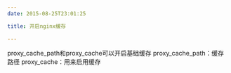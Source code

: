 ```yaml
---
date: 2015-08-25T23:01:25

title: 开启nginx缓存

---
```


 proxy_cache_path和proxy_cache可以开启基础缓存
proxy_cache_path：缓存路径
proxy_cache：用来启用缓存
